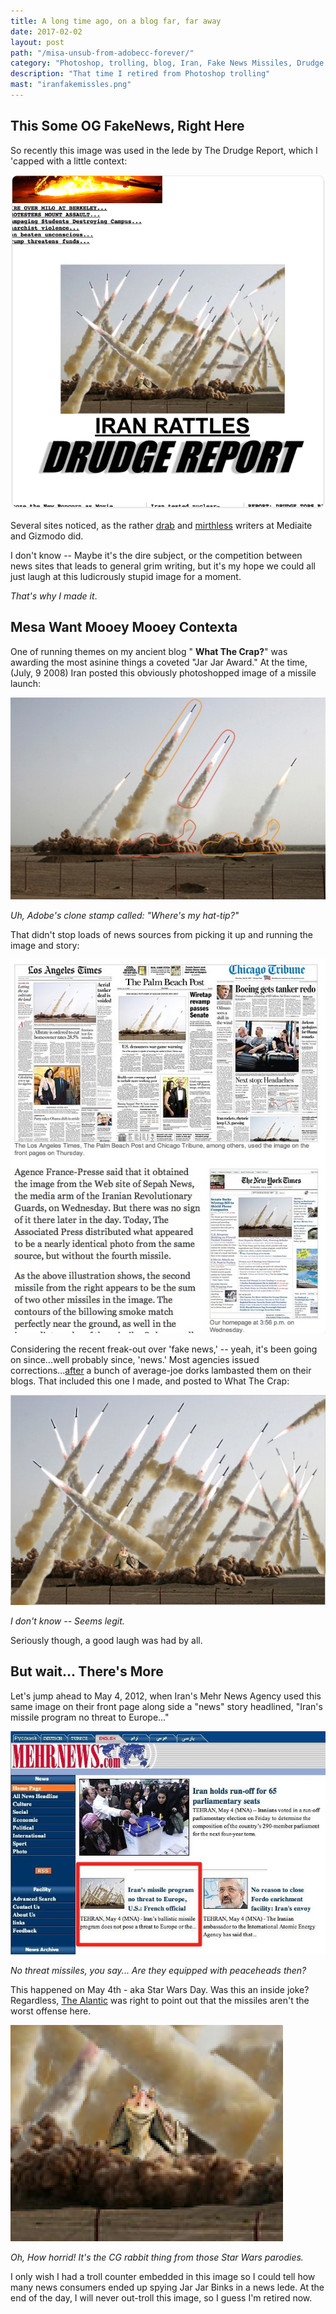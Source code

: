 ```yaml
---
title: A long time ago, on a blog far, far away
date: 2017-02-02
layout: post
path: "/misa-unsub-from-adobecc-forever/"
category: "Photoshop, trolling, blog, Iran, Fake News Missiles, Drudge Report, JarJ ar Binks"
description: "That time I retired from Photoshop trolling"
mast: "iranfakemissles.png"
---
```


## This Some OG FakeNews, Right Here

So recently this image was used in the lede by The Drudge Report, which I 'capped with a little context:

![Drudge Lede](./drudgelede.png)

Several sites noticed, as the rather [drab](http://www.mediaite.com/online/drudge-report-uses-photo-of-jar-jar-binks-to-lead-into-story-about-iran/) and [mirthless](http://gizmodo.com/drudge-report-stokes-iran-fears-with-fake-missile-photo-1791918585) writers at Mediaite and Gizmodo did.

I don't know -- Maybe it's the dire subject, or the competition between news sites that leads to general grim writing, but it's my hope we could all just laugh at this ludicrously stupid image for a moment.

_That's why I made it_.  

## Mesa Want Mooey Mooey Contexta

One of running themes on my ancient blog " **What The Crap?**" was awarding the most asinine things a coveted "Jar Jar Award." At the time, (July, 9 2008) Iran posted this obviously photoshopped image of a missile launch:

![All that's fake](./0709-lede-IRAN.jpg)

*Uh, Adobe's clone stamp called: "Where's my hat-tip?"*

That didn't stop loads of news sources from picking it up and running the image and story:

![yeah, nope](./ishot-22.jpg)

Considering the recent freak-out over 'fake news,' -- yeah, it's been going on since...well probably since, 'news.'  Most agencies issued corrections...[after](https://thelede.blogs.nytimes.com/2008/07/10/in-an-iranian-image-a-missile-too-many/) a bunch of average-joe dorks lambasted them on their blogs. That included this one I made, and posted to What The Crap:

![What fakery?](./iranfakemissles.png)

*I don't know -- Seems legit.* 

Seriously though, a good laugh was had by all.

## But wait... There's More

Let's jump ahead to May 4, 2012, when Iran's Mehr News Agency used this same image on their front page along side a "news" story headlined, "Iran's missile program no threat to Europe..."

![No Threat, huh?](./mehrhome.jpg)

*No threat missiles, you say... Are they equipped with peaceheads then?* 

This happened on May 4th - aka Star Wars Day. Was this an inside joke? 
Regardless, [The Alantic](https://www.theatlantic.com/international/archive/2012/05/busted-irans-jarring-photoshopped-missile-test-image/328453/) was right to point out that the missiles aren't the worst offense here.

![jarjar](./jarjarenlarge.png)

*Oh, How horrid! It's the CG rabbit thing from those Star Wars parodies.*

I only wish I had a troll counter embedded in this image so I could tell how many news consumers ended up spying Jar Jar Binks in a news lede. At the end of the day, I will never out-troll this image, so I guess I'm retired now. 
